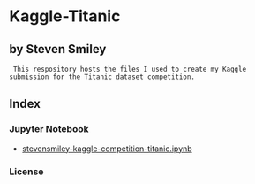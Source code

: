 # Kaggle-Titanic
## by Steven Smiley

```
 This respository hosts the files I used to create my Kaggle submission for the Titanic dataset competition.
```

## Index
### Jupyter Notebook
* [stevensmiley-kaggle-competition-titanic.ipynb](stevensmiley-kaggle-competition-titanic.ipynb)

### License

